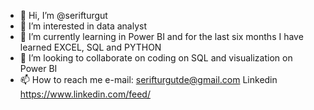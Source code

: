 - 👋 Hi, I’m @serifturgut
- 👀 I’m interested in data analyst
- 🌱 I’m currently learning in Power BI and for the last six months I have learned EXCEL, SQL  and PYTHON
- 💞️ I’m looking to collaborate on coding on SQL and visualization on Power BI
- 📫 How to reach me e-mail: serifturgutde@gmail.com
                      Linkedin https://www.linkedin.com/feed/


<!---
serifturgut/serifturgut is a ✨ special ✨ repository because its `README.md` (this file) appears on your GitHub profile.
You can click the Preview link to take a look at your changes.
--->
